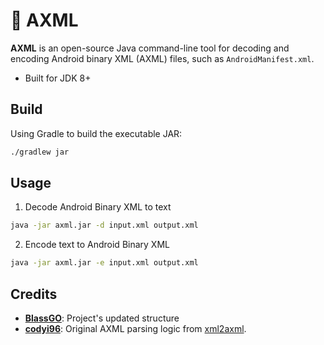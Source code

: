 # 📄 AXML

**AXML** is an open-source Java command-line tool for decoding and encoding Android binary XML (AXML) files, such as `AndroidManifest.xml`.

- Built for JDK 8+

## Build

Using Gradle to build the executable JAR:

```bash
./gradlew jar
```

## Usage

1. Decode Android Binary XML to text
```bash
java -jar axml.jar -d input.xml output.xml
```

2. Encode text to Android Binary XML
```bash
java -jar axml.jar -e input.xml output.xml
```

## Credits
- [**BlassGO**](https://github.com/BlassGO): Project's updated structure
- [**codyi96**](https://github.com/codyi96): Original AXML parsing logic from [xml2axml](https://github.com/codyi96/xml2axml).